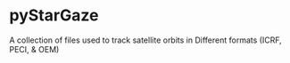 # pyStarGaze
A collection of files used to track satellite orbits in Different formats (ICRF, PECI, &amp; OEM)
